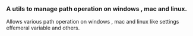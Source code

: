 ### A utils to manage path operation on windows , mac and linux.
 Allows various path operation on windows , mac and linux like settings effemeral variable and others.